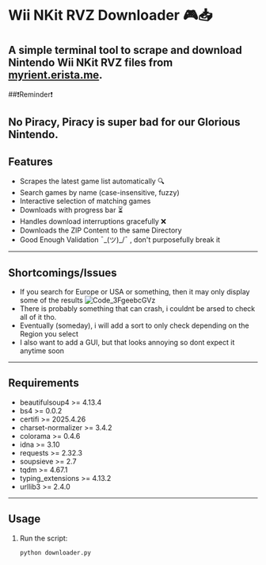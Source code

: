 # Wii NKit RVZ Downloader 🎮📥

A simple terminal tool to scrape and download Nintendo Wii NKit RVZ files from [myrient.erista.me](https://myrient.erista.me).
---
##❗Reminder❗

No Piracy, Piracy is super bad for our Glorious Nintendo.
---
## Features

- Scrapes the latest game list automatically 🔍  
- Search games by name (case-insensitive, fuzzy)  
- Interactive selection of matching games  
- Downloads with progress bar ⏳  
- Handles download interruptions gracefully ❌  
- Downloads the ZIP Content to the same Directory
- Good Enough Validation ¯\_(ツ)_/¯ , don't purposefully break it

---

## Shortcomings/Issues

- If you search for Europe or USA or something, then it may only display some of the results
![Code_3FgeebcGVz](https://github.com/user-attachments/assets/2b8d3337-9d60-4cac-a6d3-7d1f7b741499)
-  There is probably something that can crash, i couldnt be arsed to check all of it tho.
-  Eventually (someday), i will add a sort to only check depending on the Region you select
-  I also want to add a GUI, but that looks annoying so dont expect it anytime soon

---

## Requirements

- beautifulsoup4 >= 4.13.4
- bs4 >= 0.0.2
- certifi >= 2025.4.26
- charset-normalizer >= 3.4.2
- colorama >= 0.4.6
- idna >= 3.10
- requests >= 2.32.3
- soupsieve >= 2.7
- tqdm >= 4.67.1
- typing_extensions >= 4.13.2
- urllib3 >= 2.4.0

---

## Usage

1. Run the script:
   ```bash
   python downloader.py
